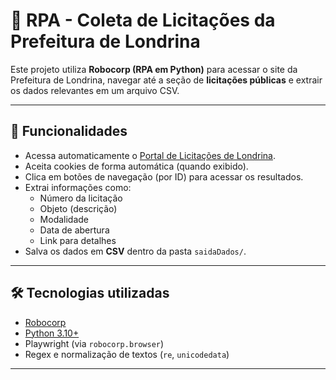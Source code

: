 # 🤖 RPA - Coleta de Licitações da Prefeitura de Londrina

Este projeto utiliza **Robocorp (RPA em Python)** para acessar o site da Prefeitura de Londrina, navegar até a seção de **licitações públicas** e extrair os dados relevantes em um arquivo CSV.

---

## 📌 Funcionalidades
- Acessa automaticamente o [Portal de Licitações de Londrina](https://portal.londrina.pr.gov.br/index.php/licitacao-inicio).
- Aceita cookies de forma automática (quando exibido).
- Clica em botões de navegação (por ID) para acessar os resultados.
- Extrai informações como:
  - Número da licitação  
  - Objeto (descrição)  
  - Modalidade  
  - Data de abertura  
  - Link para detalhes  
- Salva os dados em **CSV** dentro da pasta `saidaDados/`.

---

## 🛠️ Tecnologias utilizadas
- [Robocorp](https://robocorp.com/)  
- [Python 3.10+](https://www.python.org/)  
- Playwright (via `robocorp.browser`)  
- Regex e normalização de textos (`re`, `unicodedata`)  

---
